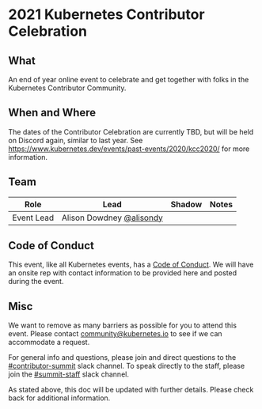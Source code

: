 # 2021 Kubernetes Contributor Celebration

## What

An end of year online event to celebrate and get together with folks in the Kubernetes Contributor Community.

## When and Where

The dates of the Contributor Celebration are currently TBD, but will be held on Discord again, similar to last year. See https://www.kubernetes.dev/events/past-events/2020/kcc2020/ for more information.

## Team

| Role | Lead | Shadow | Notes |
|---|---|---|---|
| Event Lead | Alison Dowdney [@alisondy](https://github.com/alisondy) | | |

## Code of Conduct

This event, like all Kubernetes events, has a [Code of Conduct](/code-of-conduct.md). We will have an onsite rep with contact information to be provided here and posted during the event.

## Misc

We want to remove as many barriers as possible for you to attend this event. Please contact community@kubernetes.io to see if we can accommodate a request.

For general info and questions, please join and direct questions to the [#contributor-summit](https://kubernetes.slack.com/messages/C7J893413/) slack channel. To speak directly to the staff, please join the [#summit-staff](https://kubernetes.slack.com/messages/CEMM39SKG/) slack channel.

As stated above, this doc will be updated with further details. Please check back for additional information.
